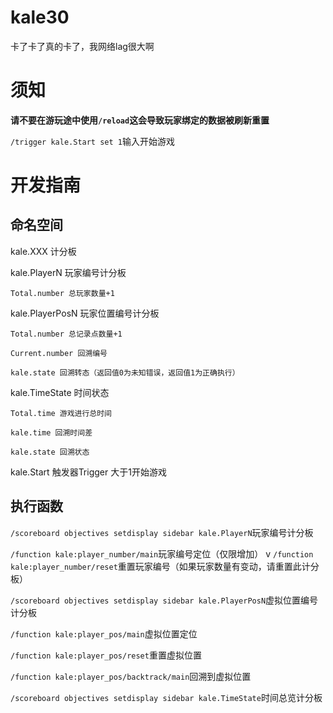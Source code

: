 # kale30
卡了卡了真的卡了，我网络lag很大啊






# 须知 

**请不要在游玩途中使用`/reload`这会导致玩家绑定的数据被刷新重置**

`/trigger kale.Start set 1`输入开始游戏







#  开发指南 

## 命名空间
kale.XXX 计分板

kale.PlayerN 玩家编号计分板

    Total.number 总玩家数量+1

kale.PlayerPosN 玩家位置编号计分板

    Total.number 总记录点数量+1

    Current.number 回溯编号

    kale.state 回溯转态（返回值0为未知错误，返回值1为正确执行）

kale.TimeState 时间状态

    Total.time 游戏进行总时间

    kale.time 回溯时间差

    kale.state 回溯状态

kale.Start 触发器Trigger 大于1开始游戏

## 执行函数

`/scoreboard objectives setdisplay sidebar kale.PlayerN`玩家编号计分板

`/function kale:player_number/main`玩家编号定位（仅限增加）
v
`/function kale:player_number/reset`重置玩家编号（如果玩家数量有变动，请重置此计分板）

`/scoreboard objectives setdisplay sidebar kale.PlayerPosN`虚拟位置编号计分板

`/function kale:player_pos/main`虚拟位置定位

`/function kale:player_pos/reset`重置虚拟位置

`/function kale:player_pos/backtrack/main`回溯到虚拟位置

`/scoreboard objectives setdisplay sidebar kale.TimeState`时间总览计分板



